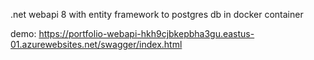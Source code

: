 .net webapi 8 with entity framework to postgres db in docker container

demo: https://portfolio-webapi-hkh9cjbkepbha3gu.eastus-01.azurewebsites.net/swagger/index.html
